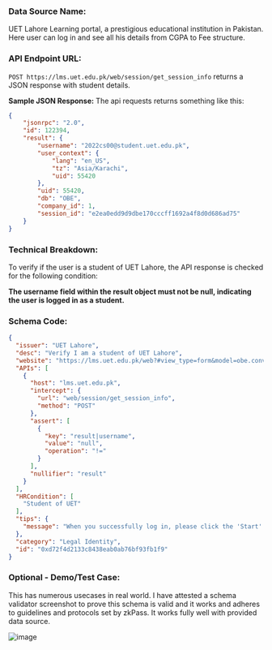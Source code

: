 ### Data Source Name:
UET Lahore Learning portal, a prestigious educational institution in Pakistan. Here user can log in and see all his details from CGPA to Fee structure.

### API Endpoint URL:
`POST https://lms.uet.edu.pk/web/session/get_session_info` returns a JSON response with student details.

**Sample JSON Response:**
The api requests returns something like this:
```json
{
    "jsonrpc": "2.0",
    "id": 122394,
    "result": {
        "username": "2022cs00@student.uet.edu.pk",
        "user_context": {
            "lang": "en_US",
            "tz": "Asia/Karachi",
            "uid": 55420
        },
        "uid": 55420,
        "db": "OBE",
        "company_id": 1,
        "session_id": "e2ea0edd9d9dbe170cccff1692a4f8d0d686ad75"
    }
}
```

### Technical Breakdown:
To verify if the user is a student of UET Lahore, the API response is checked for the following condition:

  **The username field within the result object must not be null, indicating the user is logged in as a student.**

### Schema Code:
```json
{
  "issuer": "UET Lahore",
  "desc": "Verify I am a student of UET Lahore",
  "website": "https://lms.uet.edu.pk/web?#view_type=form&model=obe.convocation&menu_id=1250",
  "APIs": [
    {
      "host": "lms.uet.edu.pk",
      "intercept": {
        "url": "web/session/get_session_info",
        "method": "POST"
      },
      "assert": [
        {
          "key": "result|username",
          "value": "null",
          "operation": "!="
        }
      ],
      "nullifier": "result"
    }
  ],
  "HRCondition": [
    "Student of UET"
  ],
  "tips": {
    "message": "When you successfully log in, please click the 'Start' button to initiate the verification process."
  },
  "category": "Legal Identity",
  "id": "0xd72f4d2133c8438eab0ab76bf93fb1f9"
}

```

### Optional - Demo/Test Case:
This has numerous usecases in real world. I have attested a schema validator screenshot to prove this schema is valid and it works and adheres to guidelines and protocols set by zkPass. It works fully well with provided data source.

![image](https://github.com/user-attachments/assets/df22b93d-c3dd-4d4d-aa0a-31d474e44f14)

